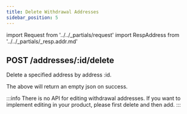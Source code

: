 ```yaml
---
title: Delete Withdrawal Addresses
sidebar_position: 5
---
```


import Request from '../../_partials/request'
import RespAddress from '../../_partials/_resp.addr.md'

## POST /addresses/:id/delete

Delete a specified address by address :id.

<Request title="Delete an ETH address" method="POST" url="/addresses/ba3a2e33-efde-40b9-9cac-c293f0d1a3f2/delete --data '{&quot;pin&quot;:&quot;d2EJy5kmt56d3U5PeKm+TJLBnXBuyxBTcWxytL8pk/LXwJEak9r8iVMcASjgvoO+&quot;}'"/>

<RespAddress />

The above will return an empty json on success.

:::info
There is no API for editing withdrawal addresses. If you want to implement editing in your product, please first delete and then add.
:::